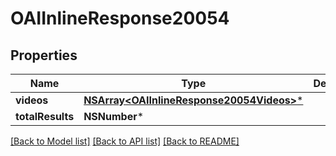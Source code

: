 # OAIInlineResponse20054

## Properties
Name | Type | Description | Notes
------------ | ------------- | ------------- | -------------
**videos** | [**NSArray&lt;OAIInlineResponse20054Videos&gt;***](OAIInlineResponse20054Videos.md) |  | 
**totalResults** | **NSNumber*** |  | 

[[Back to Model list]](../README.md#documentation-for-models) [[Back to API list]](../README.md#documentation-for-api-endpoints) [[Back to README]](../README.md)


